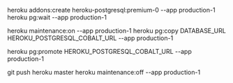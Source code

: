 <do database backup from heroku ui>

heroku addons:create heroku-postgresql:premium-0 --app production-1
heroku pg:wait --app production-1

heroku maintenance:on --app production-1
heroku pg:copy DATABASE_URL HEROKU_POSTGRESQL_COBALT_URL --app production-1

heroku pg:promote HEROKU_POSTGRESQL_COBALT_URL --app production-1

git push heroku master
heroku maintenance:off --app production-1
